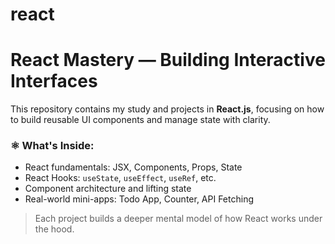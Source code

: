 # react
# React Mastery — Building Interactive Interfaces

This repository contains my study and projects in **React.js**, focusing on how to build reusable UI components and manage state with clarity.

### ⚛️ What's Inside:
- React fundamentals: JSX, Components, Props, State
- React Hooks: `useState`, `useEffect`, `useRef`, etc.
- Component architecture and lifting state
- Real-world mini-apps: Todo App, Counter, API Fetching

> Each project builds a deeper mental model of how React works under the hood.

